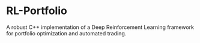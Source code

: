 # RL-Portfolio
A robust C++ implementation of a Deep Reinforcement Learning framework for portfolio optimization and automated trading.
